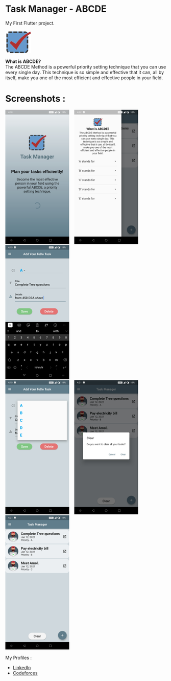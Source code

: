 # Task Manager - ABCDE

My First Flutter project.<br /><br />
<img src="assets/icon/task_logo.png" title="App Logo" width="80">

**What is ABCDE?**<br />
The ABCDE Method is a powerful priority setting technique that you can use every single day. This technique is so simple and effective that it can, all by itself, make you one of the most efficient and effective people in your field.

# Screenshots :

<img src="assets/Screenshots/splash_page.jpg" title="Splash Page" width="200" height="420">&nbsp;&nbsp;&nbsp;
<img src="assets/Screenshots/drawer.jpg" title="Explanation on Drawer" width="200" height="420">&nbsp;&nbsp;&nbsp;
<img src="assets/Screenshots/adding_task.jpg" title="Adding Task" width="200" height="420"><br />
<img src="assets/Screenshots/choosing_priority.jpg" title="Choosing Priority" width="200" height="420">&nbsp;&nbsp;&nbsp;
<img src="assets/Screenshots/clear_button.jpg" title="Clear Button" width="200" height="420">&nbsp;&nbsp;&nbsp;
<img src="assets/Screenshots/displaying_tasks.jpg" title="All Tasks Sorted According to priority chosen" width="200" height="420">

My Profiles :

- [LinkedIn](https://www.linkedin.com/in/yash-varshney/)
- [Codeforces](https://codeforces.com/profile/__ykji)
